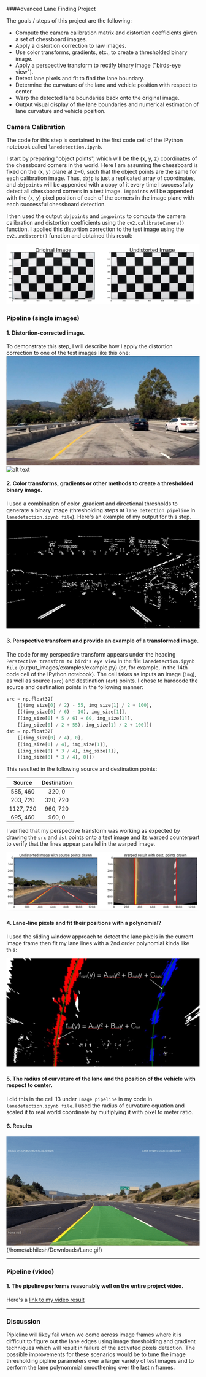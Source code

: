 

###Advanced Lane Finding Project

The goals / steps of this project are the following:

* Compute the camera calibration matrix and distortion coefficients given a set of chessboard images.
* Apply a distortion correction to raw images.
* Use color transforms, gradients, etc., to create a thresholded binary image.
* Apply a perspective transform to rectify binary image ("birds-eye view").
* Detect lane pixels and fit to find the lane boundary.
* Determine the curvature of the lane and vehicle position with respect to center.
* Warp the detected lane boundaries back onto the original image.
* Output visual display of the lane boundaries and numerical estimation of lane curvature and vehicle position.

[//]: # (Image References)

[image1]: ./examples/undistort_output.png "Undistorted"
[image2]: ./test_images/test1.jpg "Road Transformed"
[image3]: ./examples/binary_combo_example.jpg "Binary Example"
[image4]: ./examples/warped_straight_lines.jpg "Warp Example"
[image5]: ./examples/color_fit_lines.jpg "Fit Visual"
[image6]: ./examples/example_output.jpg "Output"
[image7]: ./examples/undst.jpg
[image8]: ./examples/result.jpg

[video1]: ./final_video.mp4 "Video"



### Camera Calibration



The code for this step is contained in the first code cell of the IPython notebook called `lanedetection.ipynb`.  

I start by preparing "object points", which will be the (x, y, z) coordinates of the chessboard corners in the world. Here I am assuming the chessboard is fixed on the (x, y) plane at z=0, such that the object points are the same for each calibration image.  Thus, `objp` is just a replicated array of coordinates, and `objpoints` will be appended with a copy of it every time I successfully detect all chessboard corners in a test image.  `imgpoints` will be appended with the (x, y) pixel position of each of the corners in the image plane with each successful chessboard detection.  

I then used the output `objpoints` and `imgpoints` to compute the camera calibration and distortion coefficients using the `cv2.calibrateCamera()` function.  I applied this distortion correction to the test image using the `cv2.undistort()` function and obtained this result: 

![alt text][image1]

### Pipeline (single images)

#### 1. Distortion-corrected image.

To demonstrate this step, I will describe how I apply the distortion correction to one of the test images like this one:
![alt text][image2]
![alt text][image7]


#### 2. Color transforms, gradients or other methods to create a thresholded binary image.  

I used a combination of color ,gradient and directional thresholds to generate a binary image (thresholding steps at `lane detection pipeline` in `lanedetection.ipynb file`).  Here's an example of my output for this step.
![alt text][image3]

#### 3. Perspective transform and provide an example of a transformed image.

The code for my perspective transform appears under the heading `Perstective transform to bird's eye view` in the file `lanedetection.ipynb file` (output_images/examples/example.py) (or, for example, in the 14th code cell of the IPython notebook).  The cell takes as inputs an image (`img`), as well as source (`src`) and destination (`dst`) points.  I chose to hardcode the source and destination points in the following manner:

```python
src = np.float32(
    [[(img_size[0] / 2) - 55, img_size[1] / 2 + 100],
    [((img_size[0] / 6) - 10), img_size[1]],
    [(img_size[0] * 5 / 6) + 60, img_size[1]],
    [(img_size[0] / 2 + 55), img_size[1] / 2 + 100]])
dst = np.float32(
    [[(img_size[0] / 4), 0],
    [(img_size[0] / 4), img_size[1]],
    [(img_size[0] * 3 / 4), img_size[1]],
    [(img_size[0] * 3 / 4), 0]])
```

This resulted in the following source and destination points:

| Source        | Destination   | 
|:-------------:|:-------------:| 
| 585, 460      | 320, 0        | 
| 203, 720      | 320, 720      |
| 1127, 720     | 960, 720      |
| 695, 460      | 960, 0        |

I verified that my perspective transform was working as expected by drawing the `src` and `dst` points onto a test image and its warped counterpart to verify that the lines appear parallel in the warped image.

![alt text][image4]

#### 4. Lane-line pixels and fit their positions with a polynomial?

I used the sliding window approach to detect the lane pixels in the current image frame then fit my lane lines with a 2nd order polynomial kinda like this:

![alt text][image5]

#### 5. The radius of curvature of the lane and the position of the vehicle with respect to center.

I did this in the cell 13 under `Image pipeline` in my code in `lanedetection.ipynb file`. I used the radius of curvature equation and scaled it to real world coordinate by multiplying it with pixel to meter ratio.

#### 6. Results




![Demo video](output_images/Lane.gif)(/home/abhilesh/Downloads/Lane.gif)

---

### Pipeline (video)

#### 1.  The pipeline performs reasonably well on the entire project video.

Here's a [link to my video result](./final_video.mp4 )

---

### Discussion

Pipleline will likey fail when we come across image frames where it is difficult to figure out the lane edges using image thresholding and gradient techniques which will result in failure of the activated pixels detection. The possible improvements for these scenarios would be to tune the image thresholding pipline parameters over a larger variety of test images and to perform the lane polynommial smoothening over the last n frames.



 
